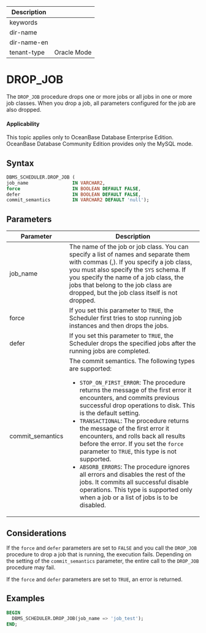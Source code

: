 | Description   |                 |
|---------------|-----------------|
| keywords      |                 |
| dir-name      |                 |
| dir-name-en   |                 |
| tenant-type   | Oracle Mode     |

# DROP_JOB

The `DROP_JOB` procedure drops one or more jobs or all jobs in one or more job classes. When you drop a job, all parameters configured for the job are also dropped.

  <main id="notice" >
    <h4>Applicability</h4>
    <p>This topic applies only to OceanBase Database Enterprise Edition. OceanBase Database Community Edition provides only the MySQL mode. </p>
  </main>

## Syntax

```sql
DBMS_SCHEDULER.DROP_JOB (
job_name                IN VARCHAR2,
force                   IN BOOLEAN DEFAULT FALSE,
defer                   IN BOOLEAN DEFAULT FALSE,
commit_semantics        IN VARCHAR2 DEFAULT 'null');
```

## Parameters

| Parameter | Description |
|------------------|-----------------|
| job_name | The name of the job or job class. You can specify a list of names and separate them with commas (,). If you specify a job class, you must also specify the `SYS` schema.  If you specify the name of a job class, the jobs that belong to the job class are dropped, but the job class itself is not dropped.  |
| force | If you set this parameter to `TRUE`, the Scheduler first tries to stop running job instances and then drops the jobs.  |
| defer | If you set this parameter to `TRUE`, the Scheduler drops the specified jobs after the running jobs are completed.  |
| commit_semantics | The commit semantics. The following types are supported: <ul><li> `STOP_ON_FIRST_ERROR`: The procedure returns the message of the first error it encounters, and commits previous successful drop operations to disk. This is the default setting. </li>   <li> `TRANSACTIONAL`: The procedure returns the message of the first error it encounters, and rolls back all results before the error. If you set the `force` parameter to `TRUE`, this type is not supported. </li>    <li> `ABSORB_ERRORS`: The procedure ignores all errors and disables the rest of the jobs. It commits all successful disable operations. This type is supported only when a job or a list of jobs is to be disabled. </li> </ul> |



## Considerations

If the `force` and `defer` parameters are set to `FALSE` and you call the `DROP_JOB` procedure to drop a job that is running, the execution fails. Depending on the setting of the `commit_semantics` parameter, the entire call to the `DROP_JOB` procedure may fail.

If the `force` and `defer` parameters are set to `TRUE`, an error is returned.

## Examples

```sql
BEGIN
  DBMS_SCHEDULER.DROP_JOB(job_name => 'job_test');
END;
```
